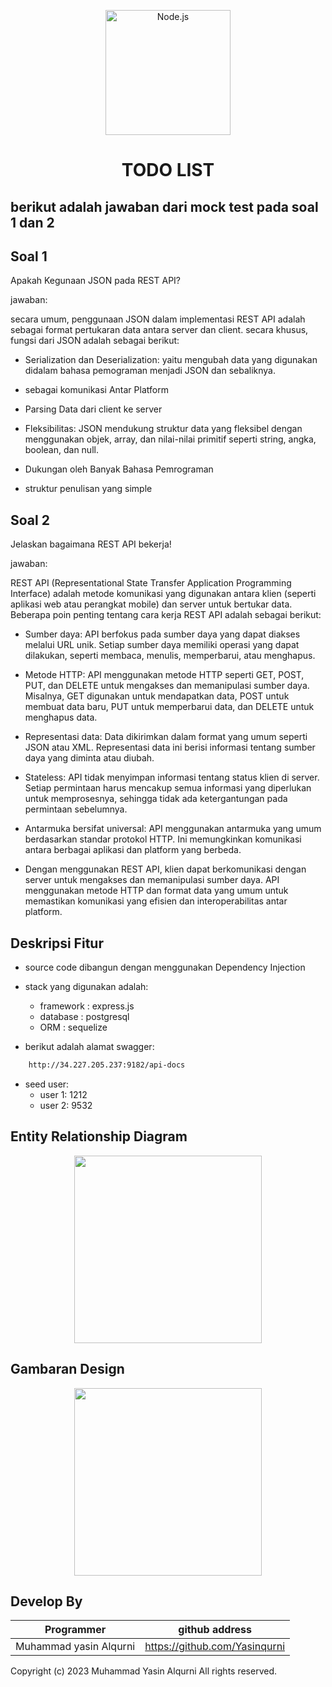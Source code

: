 <p align="center">
  <a href="https://https://github.com/Debugging-demon/Bingle-Shop" target="blank"><img src="https://res.cloudinary.com/deb05crrf/image/upload/v1683719945/express_vre91p.webp" width="200" alt="Node.js" /></a>
</p>

<h1 align="center">TODO LIST</h1>


<h2 color="red">berikut adalah jawaban dari mock test pada soal 1 dan 2 </h2>

## Soal 1
Apakah Kegunaan JSON pada REST API?

jawaban:

secara umum, penggunaan JSON dalam implementasi REST API adalah sebagai format pertukaran 
data antara server dan client.
secara khusus, fungsi dari JSON adalah sebagai berikut:

-   Serialization dan Deserialization: yaitu mengubah data yang digunakan didalam bahasa pemograman menjadi JSON
    dan sebaliknya.

-   sebagai komunikasi Antar Platform

-   Parsing Data dari client ke server

-   Fleksibilitas: JSON mendukung struktur data yang fleksibel dengan menggunakan objek, array, 
    dan nilai-nilai primitif seperti string, angka, boolean, dan null. 

-   Dukungan oleh Banyak Bahasa Pemrograman

-   struktur penulisan yang simple


## Soal 2
Jelaskan bagaimana REST API bekerja!

jawaban:

REST API (Representational State Transfer Application Programming Interface) adalah metode komunikasi 
yang digunakan antara klien (seperti aplikasi web atau perangkat mobile) dan server untuk bertukar data. 
Beberapa poin penting tentang cara kerja REST API adalah sebagai berikut:

-   Sumber daya: API berfokus pada sumber daya yang dapat diakses melalui URL unik. 
    Setiap sumber daya memiliki operasi yang dapat dilakukan, seperti membaca, menulis,
    memperbarui, atau menghapus.

-   Metode HTTP: API menggunakan metode HTTP seperti GET, POST, PUT, dan DELETE untuk mengakses dan memanipulasi 
    sumber daya. Misalnya, GET digunakan untuk mendapatkan data, POST untuk membuat data baru, PUT untuk 
    memperbarui data, dan DELETE untuk menghapus data.

-   Representasi data: Data dikirimkan dalam format yang umum seperti JSON atau XML. Representasi data ini 
    berisi informasi tentang sumber daya yang diminta atau diubah.

-   Stateless: API tidak menyimpan informasi tentang status klien di server. Setiap permintaan harus 
    mencakup semua informasi yang diperlukan untuk memprosesnya, sehingga tidak ada ketergantungan pada 
    permintaan sebelumnya.

-   Antarmuka bersifat universal: API menggunakan antarmuka yang umum berdasarkan standar protokol HTTP. 
    Ini memungkinkan komunikasi antara berbagai aplikasi dan platform yang berbeda.

-   Dengan menggunakan REST API, klien dapat berkomunikasi dengan server untuk mengakses dan memanipulasi 
    sumber daya. API menggunakan metode HTTP dan format data yang umum untuk memastikan komunikasi yang efisien 
    dan interoperabilitas antar platform.


## Deskripsi Fitur
-   source code dibangun dengan menggunakan Dependency Injection

-   stack yang digunakan adalah:
    -   framework   : express.js
    -   database    : postgresql
    -   ORM         : sequelize

-   berikut adalah alamat swagger:
```bash
    http://34.227.205.237:9182/api-docs
```

- seed user:
    - user 1: 1212
    - user 2: 9532

## Entity Relationship Diagram

<p align="center">
  <a href="https://github.com/Yasinqurni" target="blank"><img src="https://res.cloudinary.com/deb05crrf/image/upload/v1684772982/images/erd_m0fpdt.png" width="300" /></a>
</p>


## Gambaran Design
<p align="center">
  <a href="https://github.com/Yasinqurni" target="blank"><img src="https://res.cloudinary.com/deb05crrf/image/upload/v1684772943/images/desain_urelbu.png" width="300" /></a>
</p>

## Develop By

| Programmer | github address |
| ---------- | -------------- |
| Muhammad yasin Alqurni | https://github.com/Yasinqurni |

Copyright (c) 2023 Muhammad Yasin Alqurni
All rights reserved.